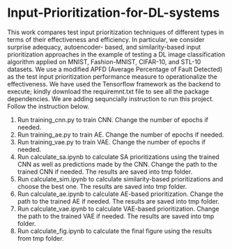 # Input-Prioritization-for-DL-systems
This work compares test input prioritization techniques of different types in terms of their effectiveness and efficiency. In particular, we consider surprise adequacy, autoencoder- based, and similarity-based input prioritization approaches in the example of testing a DL image classification algorithm applied on MNIST, Fashion-MNIST, CIFAR-10, and STL-10 datasets. We use a modified APFD (Average Percentage of Fault Detected) as the test input prioritization performance measure to operationalize the effectiveness. 
We have used the Tensorflow framework as the backend to execute; kindly download the requiremnt.txt file to see all the package dependencies. We are adding sequncially instruction to run this project. Follow the instruction below. 

1) Run training_cnn.py to train CNN. Change the number of epochs if needed.
2) Run training_ae.py to train AE. Change the number of epochs if needed.
3) Run training_vae.py to train VAE. Change the number of epochs if needed.
4) Run calculate_sa.ipynb to calculate SA prioritizations using the trained CNN as well as predictions made by the CNN. Change the path to the trained CNN if needed. The results are saved into tmp folder.
5) Run calculate_sim.ipynb to calculate similarity-based prioritizations and choose the best one. The results are saved into tmp folder.
6) Run calculate_ae.ipynb to calculate AE-based prioritization. Change the path to the trained AE if needed. The results are saved into tmp folder.
7) Run calculate_vae.ipynb to calculate VAE-based prioritization. Change the path to the trained VAE if needed. The results are saved into tmp folder.
8) Run calculate_fig.ipynb to calculate the final figure using the results from tmp folder.
